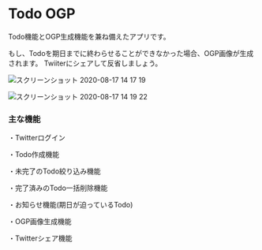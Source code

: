 # Todo OGP

Todo機能とOGP生成機能を兼ね備えたアプリです。

もし、Todoを期日までに終わらせることができなかった場合、OGP画像が生成されます。
Twiiterにシェアして反省しましょう。


![スクリーンショット 2020-08-17 14 17 19](https://user-images.githubusercontent.com/59202779/90359931-2abd0100-e095-11ea-85e0-dae88f7b1df3.png)

![スクリーンショット 2020-08-17 14 19 22](https://user-images.githubusercontent.com/59202779/90359926-27c21080-e095-11ea-9f45-392e25961a8d.png)

### 主な機能

・Twitterログイン

・Todo作成機能

・未完了のTodo絞り込み機能

・完了済みのTodo一括削除機能

・お知らせ機能(期日が迫っているTodo)

・OGP画像生成機能

・Twitterシェア機能
